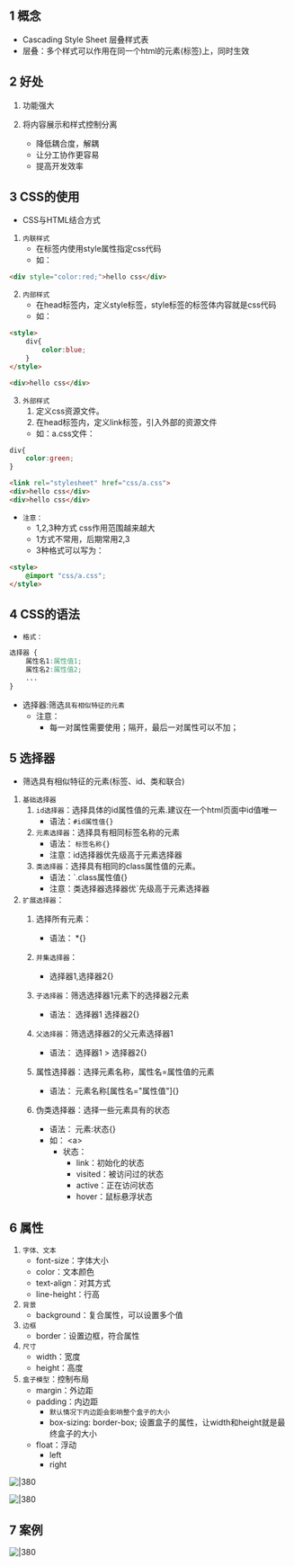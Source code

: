 
## 1 概念

- Cascading Style Sheet 层叠样式表
- 层叠：多个样式可以作用在同一个html的元素(标签)上，同时生效

## 2 好处

1. 功能强大

2. 将内容展示和样式控制分离
	- 降低耦合度，解耦
	- 让分工协作更容易
	- 提高开发效率

## 3 CSS的使用

- CSS与HTML结合方式

1. `内联样式`
	 * 在标签内使用style属性指定css代码
	 * 如：
```html
<div style="color:red;">hello css</div>
```

2. `内部样式`
	* 在head标签内，定义style标签，style标签的标签体内容就是css代码
	* 如：
```html
<style>
	div{
		color:blue;
	}
</style>

<div>hello css</div>
```

3. `外部样式`
	1. 定义css资源文件。
	2. 在head标签内，定义link标签，引入外部的资源文件
	* 如：a.css文件：
```css
div{
	color:green;
}
```
```html
<link rel="stylesheet" href="css/a.css">
<div>hello css</div>
<div>hello css</div>
```

* `注意：`
	* 1,2,3种方式 css作用范围越来越大
	* 1方式不常用，后期常用2,3
	* 3种格式可以写为：
```html
<style>
	@import "css/a.css";
</style>
```

## 4 CSS的语法

- `格式：`
```css
选择器 {
	属性名1:属性值1;
	属性名2:属性值2;
	...
}
```

* 选择器:筛选`具有相似特征的元素`
	* 注意：
		* 每一对属性需要使用；隔开，最后一对属性可以不加；

## 5 选择器

- 筛选具有相似特征的元素(标签、id、类和联合)

1. `基础选择器`
	1. `id选择器`：选择具体的id属性值的元素.建议在一个html页面中id值唯一
		* 语法：`#id属性值{}`
	2. `元素选择器`：选择具有相同标签名称的元素
		* 语法： `标签名称{}`
		* 注意：id选择器优先级高于元素选择器
	3. `类选择器`：选择具有相同的class属性值的元素。
		* 语法：`.class属性值{}
		* 注意：类选择器选择器优`先级高于元素选择器
2. `扩展选择器`：
	1. 选择所有元素：
		* 语法： \*{}
	2. `并集选择器`：
		* 选择器1,选择器2{}
	
	3. `子选择器`：筛选选择器1元素下的选择器2元素
		* 语法：  选择器1 选择器2{}
	4. `父选择器`：筛选选择器2的父元素选择器1
		* 语法：  选择器1 > 选择器2{}

	5. 属性选择器：选择元素名称，属性名=属性值的元素
		* 语法：  元素名称[属性名="属性值"]{}

	6. 伪类选择器：选择一些元素具有的状态
		* 语法： 元素:状态{}
		* 如： \<a>
			* 状态：
				* link：初始化的状态
				* visited：被访问过的状态
				* active：正在访问状态
				* hover：鼠标悬浮状态

## 6 属性

1. `字体、文本`
	* font-size：字体大小
	* color：文本颜色
	* text-align：对其方式
	* line-height：行高 
2. `背景`
	* background：复合属性，可以设置多个值
3. `边框`
	* border：设置边框，符合属性
4. `尺寸`
	* width：宽度
	* height：高度
5. `盒子模型`：控制布局
	* margin：外边距
	* padding：内边距
		* `默认情况下内边距会影响整个盒子的大小`
		* box-sizing: border-box;  设置盒子的属性，让width和height就是最终盒子的大小
	* float：浮动
		* left
		* right

![|380](https://my-obsidian-image.oss-cn-guangzhou.aliyuncs.com/2024/04/500fedd867e4768af69c08632ed1cb4e.png)



![|380](https://my-obsidian-image.oss-cn-guangzhou.aliyuncs.com/2024/04/b17e0d225c4056eb9dd61164e29681f0.png)



## 7 案例


![|380](https://my-obsidian-image.oss-cn-guangzhou.aliyuncs.com/2024/04/35e85e2c01ce48f7a77381b351c79500.png)



